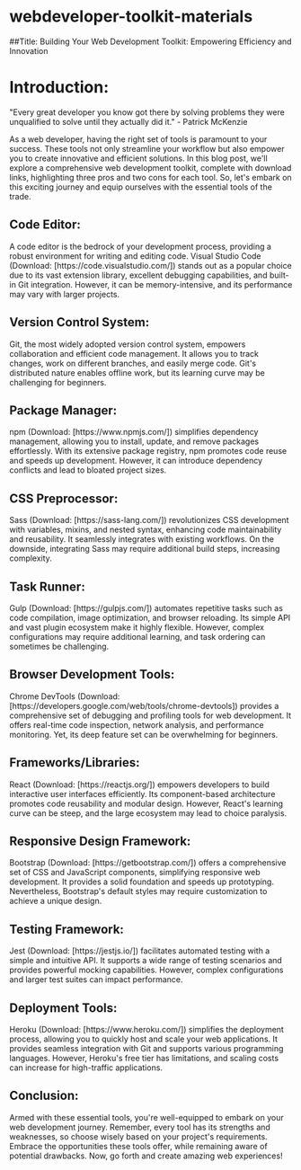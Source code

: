 # webdeveloper-toolkit-materials

##Title: Building Your Web Development Toolkit: Empowering Efficiency and Innovation

<h1>Introduction:</h1>
"Every great developer you know got there by solving problems they were unqualified to solve until they actually did it." - Patrick McKenzie

As a web developer, having the right set of tools is paramount to your success. These tools not only streamline your workflow but also empower you to create innovative and efficient solutions. In this blog post, we'll explore a comprehensive web development toolkit, complete with download links, highlighting three pros and two cons for each tool. So, let's embark on this exciting journey and equip ourselves with the essential tools of the trade.

<h2>Code Editor:</h2>
A code editor is the bedrock of your development process, providing a robust environment for writing and editing code. Visual Studio Code (Download: [https://code.visualstudio.com/]) stands out as a popular choice due to its vast extension library, excellent debugging capabilities, and built-in Git integration. However, it can be memory-intensive, and its performance may vary with larger projects.


<h2>Version Control System:</h2>
Git, the most widely adopted version control system, empowers collaboration and efficient code management. It allows you to track changes, work on different branches, and easily merge code. Git's distributed nature enables offline work, but its learning curve may be challenging for beginners.


<h2>Package Manager:</h2>
npm (Download: [https://www.npmjs.com/]) simplifies dependency management, allowing you to install, update, and remove packages effortlessly. With its extensive package registry, npm promotes code reuse and speeds up development. However, it can introduce dependency conflicts and lead to bloated project sizes.


<h2>CSS Preprocessor:</h2>
Sass (Download: [https://sass-lang.com/]) revolutionizes CSS development with variables, mixins, and nested syntax, enhancing code maintainability and reusability. It seamlessly integrates with existing workflows. On the downside, integrating Sass may require additional build steps, increasing complexity.


<h2>Task Runner:</h2>
Gulp (Download: [https://gulpjs.com/]) automates repetitive tasks such as code compilation, image optimization, and browser reloading. Its simple API and vast plugin ecosystem make it highly flexible. However, complex configurations may require additional learning, and task ordering can sometimes be challenging.


<h2>Browser Development Tools:</h2>
Chrome DevTools (Download: [https://developers.google.com/web/tools/chrome-devtools]) provides a comprehensive set of debugging and profiling tools for web development. It offers real-time code inspection, network analysis, and performance monitoring. Yet, its deep feature set can be overwhelming for beginners.


<h2>Frameworks/Libraries:</h2>
React (Download: [https://reactjs.org/]) empowers developers to build interactive user interfaces efficiently. Its component-based architecture promotes code reusability and modular design. However, React's learning curve can be steep, and the large ecosystem may lead to choice paralysis.


<h2>Responsive Design Framework:</h2>
Bootstrap (Download: [https://getbootstrap.com/]) offers a comprehensive set of CSS and JavaScript components, simplifying responsive web development. It provides a solid foundation and speeds up prototyping. Nevertheless, Bootstrap's default styles may require customization to achieve a unique design.


<h2>Testing Framework:</h2>
Jest (Download: [https://jestjs.io/]) facilitates automated testing with a simple and intuitive API. It supports a wide range of testing scenarios and provides powerful mocking capabilities. However, complex configurations and larger test suites can impact performance.


<h2>Deployment Tools:</h2>
Heroku (Download: [https://www.heroku.com/]) simplifies the deployment process, allowing you to quickly host and scale your web applications. It provides seamless integration with Git and supports various programming languages. However, Heroku's free tier has limitations, and scaling costs can increase for high-traffic applications.


<h2>Conclusion:</h2>
Armed with these essential tools, you're well-equipped to embark on your web development journey. Remember, every tool has its strengths and weaknesses, so choose wisely based on your project's requirements. Embrace the opportunities these tools offer, while remaining aware of potential drawbacks. Now, go forth and create amazing web experiences!




